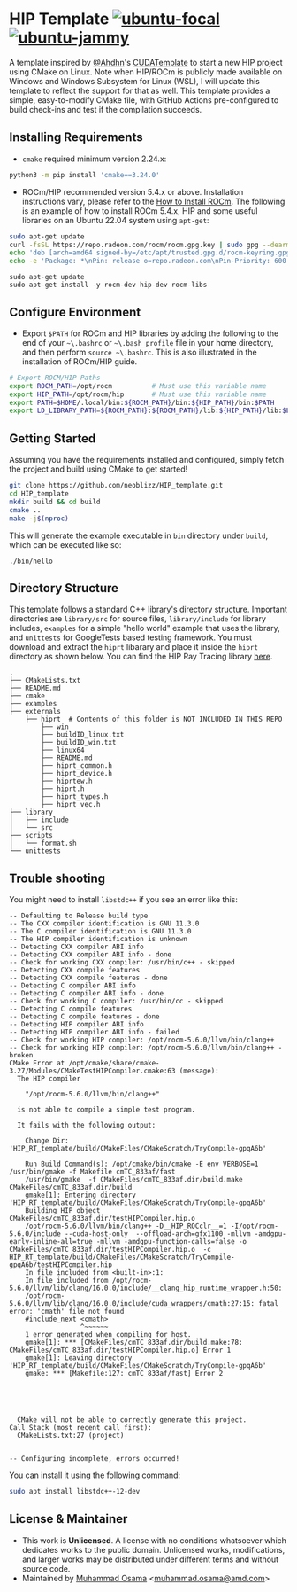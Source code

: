 # HIP Template [![ubuntu-focal](https://github.com/neoblizz/HIP_template/actions/workflows/ubuntu-focal.yml/badge.svg)](https://github.com/neoblizz/HIP_template/actions/workflows/ubuntu-focal.yml) [![ubuntu-jammy](https://github.com/neoblizz/HIP_template/actions/workflows/ubuntu-jammy.yml/badge.svg)](https://github.com/neoblizz/HIP_template/actions/workflows/ubuntu-jammy.yml)

A template inspired by [@Ahdhn](https://github.com/Ahdhn)'s [CUDATemplate](https://github.com/Ahdhn/CUDATemplate) to start a new HIP project using CMake on Linux. Note when HIP/ROCm is publicly made available on Windows and Windows Subsystem for Linux (WSL), I will update this template to reflect the support for that as well. This template provides a simple, easy-to-modify CMake file, with GitHub Actions pre-configured to build check-ins and test if the compilation succeeds.

## Installing Requirements
- `cmake` required minimum version 2.24.x:
```bash
python3 -m pip install 'cmake==3.24.0'
```
- ROCm/HIP recommended version 5.4.x or above. Installation instructions vary, please refer to the [How to Install ROCm](https://docs.amd.com/bundle/ROCm-Installation-Guide-v5.4.2/page/How_to_Install_ROCm.html). The following is an example of how to install ROCm 5.4.x, HIP and some useful libraries on an Ubuntu 22.04 system using `apt-get`:
```bash
sudo apt-get update
curl -fsSL https://repo.radeon.com/rocm/rocm.gpg.key | sudo gpg --dearmor -o /etc/apt/trusted.gpg.d/rocm-keyring.gpg
echo 'deb [arch=amd64 signed-by=/etc/apt/trusted.gpg.d/rocm-keyring.gpg] https://repo.radeon.com/rocm/apt/5.4 jammy main' | sudo tee /etc/apt/sources.list.d/rocm.list
echo -e 'Package: *\nPin: release o=repo.radeon.com\nPin-Priority: 600' | sudo tee /etc/apt/preferences.d/rocm-pin-600
```

```
sudo apt-get update
sudo apt-get install -y rocm-dev hip-dev rocm-libs
```

## Configure Environment
- Export `$PATH` for ROCm and HIP libraries by adding the following to the end of your `~\.bashrc` or `~\.bash_profile` file in your home directory, and then perform `source ~\.bashrc`. This is also illustrated in the installation of ROCm/HIP guide.
```bash
# Export ROCM/HIP Paths
export ROCM_PATH=/opt/rocm          # Must use this variable name
export HIP_PATH=/opt/rocm/hip       # Must use this variable name
export PATH=$HOME/.local/bin:${ROCM_PATH}/bin:${HIP_PATH}/bin:$PATH
export LD_LIBRARY_PATH=${ROCM_PATH}:${ROCM_PATH}/lib:${HIP_PATH}/lib:$LD_LIBRARY_PATH
```

## Getting Started

Assuming you have the requirements installed and configured, simply fetch the project and build using CMake to get started!

```bash
git clone https://github.com/neoblizz/HIP_template.git
cd HIP_template
mkdir build && cd build
cmake ..
make -j$(nproc)
```

This will generate the example executable in `bin` directory under `build`, which can be executed like so:
```
./bin/hello
```

## Directory Structure
This template follows a standard C++ library's directory structure. Important directories are `library/src` for source files, `library/include` for library includes, `examples` for a simple "hello world" example that uses the library, and `unittests` for GoogleTests based testing framework. You must download and extract the `hiprt` libarary and place it inside the `hiprt` directory as shown below. You can find the HIP Ray Tracing library [here](https://gpuopen.com/hiprt/#download).
```
.
├── CMakeLists.txt
├── README.md
├── cmake
├── examples
├── externals
    ├── hiprt  # Contents of this folder is NOT INCLUDED IN THIS REPO
        ├── win
        ├── buildID_linux.txt
        ├── buildID_win.txt
        ├── linux64
        ├── README.md
        ├── hiprt_common.h
        ├── hiprt_device.h
        ├── hiprtew.h
        ├── hiprt.h
        ├── hiprt_types.h
        ├── hiprt_vec.h
├── library
│   ├── include
│   └── src
├── scripts
│   └── format.sh
└── unittests
```

## Trouble shooting



You might need to install `libstdc++` if you see an error like this:
```terminal
-- Defaulting to Release build type
-- The CXX compiler identification is GNU 11.3.0
-- The C compiler identification is GNU 11.3.0
-- The HIP compiler identification is unknown
-- Detecting CXX compiler ABI info
-- Detecting CXX compiler ABI info - done
-- Check for working CXX compiler: /usr/bin/c++ - skipped
-- Detecting CXX compile features
-- Detecting CXX compile features - done
-- Detecting C compiler ABI info
-- Detecting C compiler ABI info - done
-- Check for working C compiler: /usr/bin/cc - skipped
-- Detecting C compile features
-- Detecting C compile features - done
-- Detecting HIP compiler ABI info
-- Detecting HIP compiler ABI info - failed
-- Check for working HIP compiler: /opt/rocm-5.6.0/llvm/bin/clang++
-- Check for working HIP compiler: /opt/rocm-5.6.0/llvm/bin/clang++ - broken
CMake Error at /opt/cmake/share/cmake-3.27/Modules/CMakeTestHIPCompiler.cmake:63 (message):
  The HIP compiler

    "/opt/rocm-5.6.0/llvm/bin/clang++"

  is not able to compile a simple test program.

  It fails with the following output:

    Change Dir: 'HIP_RT_template/build/CMakeFiles/CMakeScratch/TryCompile-gpqA6b'
    
    Run Build Command(s): /opt/cmake/bin/cmake -E env VERBOSE=1 /usr/bin/gmake -f Makefile cmTC_833af/fast
    /usr/bin/gmake  -f CMakeFiles/cmTC_833af.dir/build.make CMakeFiles/cmTC_833af.dir/build
    gmake[1]: Entering directory 'HIP_RT_template/build/CMakeFiles/CMakeScratch/TryCompile-gpqA6b'
    Building HIP object CMakeFiles/cmTC_833af.dir/testHIPCompiler.hip.o
    /opt/rocm-5.6.0/llvm/bin/clang++ -D__HIP_ROCclr__=1 -I/opt/rocm-5.6.0/include --cuda-host-only  --offload-arch=gfx1100 -mllvm -amdgpu-early-inline-all=true -mllvm -amdgpu-function-calls=false -o CMakeFiles/cmTC_833af.dir/testHIPCompiler.hip.o  -c HIP_RT_template/build/CMakeFiles/CMakeScratch/TryCompile-gpqA6b/testHIPCompiler.hip
    In file included from <built-in>:1:
    In file included from /opt/rocm-5.6.0/llvm/lib/clang/16.0.0/include/__clang_hip_runtime_wrapper.h:50:
    /opt/rocm-5.6.0/llvm/lib/clang/16.0.0/include/cuda_wrappers/cmath:27:15: fatal error: 'cmath' file not found
    #include_next <cmath>
                  ^~~~~~~
    1 error generated when compiling for host.
    gmake[1]: *** [CMakeFiles/cmTC_833af.dir/build.make:78: CMakeFiles/cmTC_833af.dir/testHIPCompiler.hip.o] Error 1
    gmake[1]: Leaving directory 'HIP_RT_template/build/CMakeFiles/CMakeScratch/TryCompile-gpqA6b'
    gmake: *** [Makefile:127: cmTC_833af/fast] Error 2
    
    

  

  CMake will not be able to correctly generate this project.
Call Stack (most recent call first):
  CMakeLists.txt:27 (project)


-- Configuring incomplete, errors occurred!
```


You can install it using the following command:
```bash
sudo apt install libstdc++-12-dev
```


## License & Maintainer
- This work is **Unlicensed**. A license with no conditions whatsoever which dedicates works to the public domain. Unlicensed works, modifications, and larger works may be distributed under different terms and without source code.
- Maintained by [Muhammad Osama](https://github.com/neoblizz) \<muhammad.osama@amd.com\>


